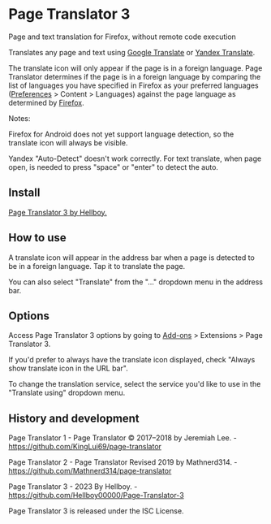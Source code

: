 # Page Translator 3

Page and text translation for Firefox, without remote code execution

Translates any page and text using [Google Translate](https://translate.google.com/manager/website/) or [Yandex Translate](https://cloud.yandex.com/en/services/translate).

The translate icon will only appear if the page is in a foreign language. Page Translator determines if the page is in a foreign language by comparing the list of languages you have specified in Firefox as your preferred languages (<a href="about:preferences#content">Preferences</a> > Content > Languages) against the page language as determined by <a href="https://developer.mozilla.org/en-US/Add-ons/WebExtensions/API/tabs/detectLanguage">Firefox</a>.

Notes:

Firefox for Android does not yet support language detection, so the translate icon will always be visible.

Yandex "Auto-Detect" doesn't work correctly. For text translate, when page open, is needed to press "space" or "enter" to detect the auto.

## Install

[Page Translator 3 by Hellboy.](https://addons.mozilla.org/en-US/firefox/addon/page-translator-3/)

## How to use

A translate icon will appear in the address bar when a page is detected to be in a foreign language. Tap it to translate the page.

You can also select "Translate" from the "..." dropdown menu in the address bar.

## Options

Access Page Translator 3 options by going to <a href="about:addons">Add-ons</a> > Extensions > Page Translator 3.

If you'd prefer to always have the translate icon displayed, check "Always show translate icon in the URL bar".

To change the translation service, select the service you'd like to use in the "Translate using" dropdown menu.

## History and development

Page Translator 1 - Page Translator © 2017–2018 by Jeremiah Lee. - https://github.com/KingLui69/page-translator

Page Translator 2 - Page Translator Revised 2019 by Mathnerd314. - https://github.com/Mathnerd314/page-translator

Page Translator 3 - 2023 By Hellboy. - https://github.com/Hellboy00000/Page-Translator-3

Page Translator 3 is released under the ISC License.
